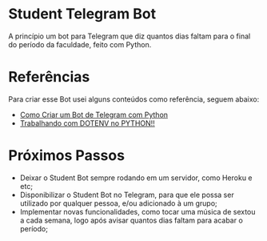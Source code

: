 # Student Telegram Bot

A princípio um bot para Telegram que diz quantos dias faltam para o final do período da faculdade, feito com Python.

# Referências

Para criar esse Bot usei alguns conteúdos como referência, seguem abaixo:

- [Como Criar um Bot de Telegram com Python](https://www.youtube.com/watch?v=_RQw5Nw7Op0)
- [Trabalhando com DOTENV no PYTHON!!](https://www.youtube.com/watch?v=Jp5inslWuKg)

# Próximos Passos

- Deixar o Student Bot sempre rodando em um servidor, como Heroku e etc;
- Disponibilizar o Student Bot no Telegram, para que ele possa ser utilizado por qualquer pessoa, e/ou adicionado à um grupo;
- Implementar novas funcionalidades, como tocar uma música de sextou a cada semana, logo após avisar quantos dias faltam para acabar o período;
